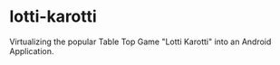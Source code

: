 # lotti-karotti
Virtualizing the popular Table Top Game "Lotti Karotti" into an Android Application.
